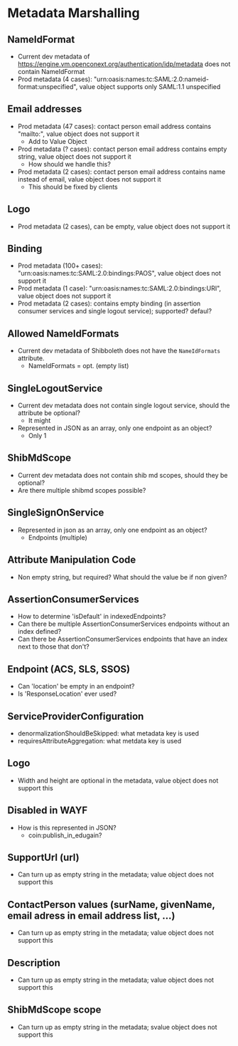 # Metadata Marshalling

## NameIdFormat
- Current dev metadata of https://engine.vm.openconext.org/authentication/idp/metadata does not contain NameIdFormat 
- Prod metadata (4 cases): "urn:oasis:names:tc:SAML:2.0:nameid-format:unspecified", value object supports only SAML:1.1 unspecified

## Email addresses
- Prod metadata (47 cases): contact person email address contains "mailto:", value object does not support it
    - Add to Value Object
- Prod metadata (? cases): contact person email address contains empty string, value object does not support it
    - How should we handle this?
- Prod metadata (2 cases): contact person email address contains name instead of email, value object does not support it
    - This should be fixed by clients

## Logo
- Prod metadata (2 cases), can be empty, value object does not support it

## Binding
- Prod metadata (100+ cases): "urn:oasis:names:tc:SAML:2.0:bindings:PAOS", value object does not support it
- Prod metadata (1 case): "urn:oasis:names:tc:SAML:2.0:bindings:URI", value object does not support it
- Prod metadata (2 cases): contains empty binding (in assertion consumer services and single logout service); supported? defaul?

## Allowed NameIdFormats
- Current dev metadata of Shibboleth does not have the `NameIdFormats` attribute. 
    - NameIdFormats = opt. (empty list)

## SingleLogoutService
- Current dev metadata does not contain single logout service, should the attribute be optional?
    - It might
- Represented in JSON as an array, only one endpoint as an object? 
    - Only 1

## ShibMdScope
- Current dev metadata does not contain shib md scopes, should they be optional?
- Are there multiple shibmd scopes possible?

## SingleSignOnService
- Represented in json as an array, only one endpoint as an object? 
    - Endpoints (multiple)

## Attribute Manipulation Code
- Non empty string, but required? What should the value be if non given?

## AssertionConsumerServices
- How to determine 'isDefault' in indexedEndpoints?
- Can there be multiple AssertionConsumerServices endpoints without an index defined?
- Can there be AssertionConsumerServices endpoints that have an index next to those that don't?

## Endpoint (ACS, SLS, SSOS)
- Can 'location' be empty in an endpoint?
- Is 'ResponseLocation' ever used?

## ServiceProviderConfiguration
- denormalizationShouldBeSkipped: what metadata key is used
- requiresAttributeAggregation: what metdata key is used

## Logo
- Width and height are optional in the metadata, value object does not support this

## Disabled in WAYF
- How is this represented in JSON?
    - coin:publish_in_edugain?

## SupportUrl (url)
- Can turn up as empty string in the metadata; value object does not support this

## ContactPerson values (surName, givenName, email adress in email address list, ...)
- Can turn up as empty string in the metadata; value object does not support this

## Description
- Can turn up as empty string in the metadata; value object does not support this

## ShibMdScope scope
- Can turn up as empty string in the metadata; svalue object does not support this
